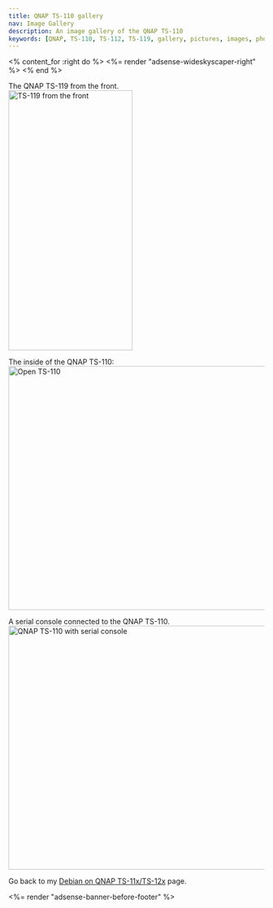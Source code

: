 ```yaml
---
title: QNAP TS-110 gallery
nav: Image Gallery
description: An image gallery of the QNAP TS-110
keywords: [QNAP, TS-110, TS-112, TS-119, gallery, pictures, images, photos]
---
```


<% content_for :right do %>
<%= render "adsense-wideskyscaper-right" %>
<% end %>

The QNAP TS-119 from the front.<br />
<img src = "../images/qnap_ts119.png" alt = "TS-119 from the front" width="244" height="512" />

The inside of the QNAP TS-110:<br />
<a href = "../images/img_0102.jpg">
<img src = "../images/img_0102s.jpg" class="border" alt = "Open TS-110" width="640" height="480" />
</a>

A serial console connected to the QNAP TS-110.<br />
<a href = "../images/img_0103.jpg">
<img src = "../images/img_0103s.jpg" class="border" alt = "QNAP TS-110 with serial console" width="640" height="480" />
</a>

Go back to my <a href = "..">Debian on QNAP TS-11x/TS-12x</a> page.

<div class="bbf">
<%= render "adsense-banner-before-footer" %>
</div>

